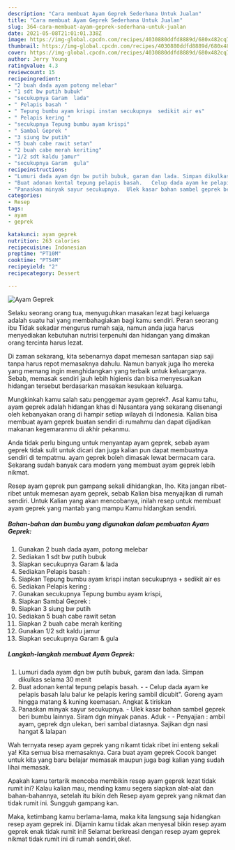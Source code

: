 ```yaml
---
description: "Cara membuat Ayam Geprek Sederhana Untuk Jualan"
title: "Cara membuat Ayam Geprek Sederhana Untuk Jualan"
slug: 364-cara-membuat-ayam-geprek-sederhana-untuk-jualan
date: 2021-05-08T21:01:01.338Z
image: https://img-global.cpcdn.com/recipes/4030880ddfd8889d/680x482cq70/ayam-geprek-foto-resep-utama.jpg
thumbnail: https://img-global.cpcdn.com/recipes/4030880ddfd8889d/680x482cq70/ayam-geprek-foto-resep-utama.jpg
cover: https://img-global.cpcdn.com/recipes/4030880ddfd8889d/680x482cq70/ayam-geprek-foto-resep-utama.jpg
author: Jerry Young
ratingvalue: 4.3
reviewcount: 15
recipeingredient:
- "2 buah dada ayam potong melebar"
- "1 sdt bw putih bubuk"
- "secukupnya Garam  lada"
- " Pelapis basah "
- " Tepung bumbu ayam krispi instan secukupnya  sedikit air es"
- " Pelapis kering "
- "secukupnya Tepung bumbu ayam krispi"
- " Sambal Geprek "
- "3 siung bw putih"
- "5 buah cabe rawit setan"
- "2 buah cabe merah keriting"
- "1/2 sdt kaldu jamur"
- "secukupnya Garam  gula"
recipeinstructions:
- "Lumuri dada ayam dgn bw putih bubuk, garam dan lada. Simpan dikulkas selama 30 menit"
- "Buat adonan kental tepung pelapis basah.   Celup dada ayam ke pelapis basah lalu balur ke pelapis kering sambil dicubit&#34;. Goreng ayam hingga matang &amp; kuning keemasan. Angkat &amp; tiriskan"
- "Panaskan minyak sayur secukupnya.  Ulek kasar bahan sambel geprek beri bumbu lainnya. Siram dgn minyak panas. Aduk   Penyajian : ambil ayam, geprek dgn ulekan, beri sambal diatasnya. Sajikan dgn nasi hangat &amp; lalapan"
categories:
- Resep
tags:
- ayam
- geprek

katakunci: ayam geprek 
nutrition: 263 calories
recipecuisine: Indonesian
preptime: "PT10M"
cooktime: "PT54M"
recipeyield: "2"
recipecategory: Dessert

---
```



![Ayam Geprek](https://img-global.cpcdn.com/recipes/4030880ddfd8889d/680x482cq70/ayam-geprek-foto-resep-utama.jpg)

Selaku seorang orang tua, menyuguhkan masakan lezat bagi keluarga adalah suatu hal yang membahagiakan bagi kamu sendiri. Peran seorang ibu Tidak sekadar mengurus rumah saja, namun anda juga harus menyediakan kebutuhan nutrisi terpenuhi dan hidangan yang dimakan orang tercinta harus lezat.

Di zaman  sekarang, kita sebenarnya dapat memesan santapan siap saji tanpa harus repot memasaknya dahulu. Namun banyak juga lho mereka yang memang ingin menghidangkan yang terbaik untuk keluarganya. Sebab, memasak sendiri jauh lebih higienis dan bisa menyesuaikan hidangan tersebut berdasarkan masakan kesukaan keluarga. 



Mungkinkah kamu salah satu penggemar ayam geprek?. Asal kamu tahu, ayam geprek adalah hidangan khas di Nusantara yang sekarang disenangi oleh kebanyakan orang di hampir setiap wilayah di Indonesia. Kalian bisa membuat ayam geprek buatan sendiri di rumahmu dan dapat dijadikan makanan kegemaranmu di akhir pekanmu.

Anda tidak perlu bingung untuk menyantap ayam geprek, sebab ayam geprek tidak sulit untuk dicari dan juga kalian pun dapat membuatnya sendiri di tempatmu. ayam geprek boleh dimasak lewat bermacam cara. Sekarang sudah banyak cara modern yang membuat ayam geprek lebih nikmat.

Resep ayam geprek pun gampang sekali dihidangkan, lho. Kita jangan ribet-ribet untuk memesan ayam geprek, sebab Kalian bisa menyajikan di rumah sendiri. Untuk Kalian yang akan mencobanya, inilah resep untuk membuat ayam geprek yang mantab yang mampu Kamu hidangkan sendiri.

<!--inarticleads1-->

##### Bahan-bahan dan bumbu yang digunakan dalam pembuatan Ayam Geprek:

1. Gunakan 2 buah dada ayam, potong melebar
1. Sediakan 1 sdt bw putih bubuk
1. Siapkan secukupnya Garam &amp; lada
1. Sediakan  Pelapis basah :
1. Siapkan  Tepung bumbu ayam krispi instan secukupnya + sedikit air es
1. Sediakan  Pelapis kering :
1. Gunakan secukupnya Tepung bumbu ayam krispi,
1. Siapkan  Sambal Geprek :
1. Siapkan 3 siung bw putih
1. Sediakan 5 buah cabe rawit setan
1. Siapkan 2 buah cabe merah keriting
1. Gunakan 1/2 sdt kaldu jamur
1. Siapkan secukupnya Garam &amp; gula




<!--inarticleads2-->

##### Langkah-langkah membuat Ayam Geprek:

1. Lumuri dada ayam dgn bw putih bubuk, garam dan lada. Simpan dikulkas selama 30 menit
1. Buat adonan kental tepung pelapis basah.  -  - Celup dada ayam ke pelapis basah lalu balur ke pelapis kering sambil dicubit&#34;. Goreng ayam hingga matang &amp; kuning keemasan. Angkat &amp; tiriskan
1. Panaskan minyak sayur secukupnya.  - Ulek kasar bahan sambel geprek beri bumbu lainnya. Siram dgn minyak panas. Aduk  -  - Penyajian : ambil ayam, geprek dgn ulekan, beri sambal diatasnya. Sajikan dgn nasi hangat &amp; lalapan




Wah ternyata resep ayam geprek yang nikamt tidak ribet ini enteng sekali ya! Kita semua bisa memasaknya. Cara buat ayam geprek Cocok banget untuk kita yang baru belajar memasak maupun juga bagi kalian yang sudah lihai memasak.

Apakah kamu tertarik mencoba membikin resep ayam geprek lezat tidak rumit ini? Kalau kalian mau, mending kamu segera siapkan alat-alat dan bahan-bahannya, setelah itu bikin deh Resep ayam geprek yang nikmat dan tidak rumit ini. Sungguh gampang kan. 

Maka, ketimbang kamu berlama-lama, maka kita langsung saja hidangkan resep ayam geprek ini. Dijamin kamu tiidak akan menyesal bikin resep ayam geprek enak tidak rumit ini! Selamat berkreasi dengan resep ayam geprek nikmat tidak rumit ini di rumah sendiri,oke!.

